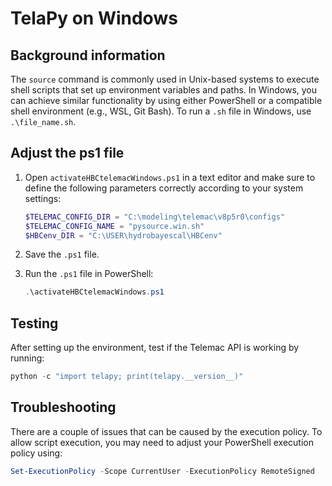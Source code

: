 # TelaPy on Windows

## Background information


The `source` command is commonly used in Unix-based systems to execute shell scripts that set up environment variables and paths. In Windows, you can achieve similar functionality by using either PowerShell or a compatible shell environment (e.g., WSL, Git Bash). To run a `.sh` file in Windows, use `.\file_name.sh`.


## Adjust the ps1 file


1. Open `activateHBCtelemacWindows.ps1` in a text editor and make sure to define the following parameters correctly according to your system settings:

    ```powershell
    $TELEMAC_CONFIG_DIR = "C:\modeling\telemac\v8p5r0\configs"
    $TELEMAC_CONFIG_NAME = "pysource.win.sh"
    $HBCenv_DIR = "C:\USER\hydrobayescal\HBCenv"
    ```

2. Save the `.ps1` file.

3. Run the `.ps1` file in PowerShell:

   ```powershell
   .\activateHBCtelemacWindows.ps1
   ```

## Testing

After setting up the environment, test if the Telemac API is working by running:

```powershell
python -c "import telapy; print(telapy.__version__)"
```

## Troubleshooting

There are a couple of issues that can be caused by the execution policy. To allow script execution, you may need to adjust your PowerShell execution policy using:

```powershell
Set-ExecutionPolicy -Scope CurrentUser -ExecutionPolicy RemoteSigned
```

